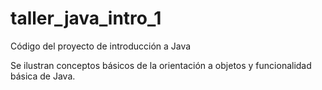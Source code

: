 taller_java_intro_1
===================

Código del proyecto de introducción a Java

Se ilustran conceptos básicos de la orientación a objetos y funcionalidad básica de Java.
